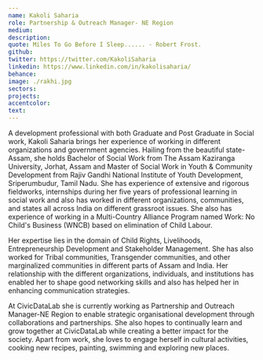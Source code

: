 ```yaml
---
name: Kakoli Saharia
role: Partnership & Outreach Manager- NE Region
medium:
description:
quote: Miles To Go Before I Sleep...... - Robert Frost.
github:
twitter: https://twitter.com/KakoliSaharia
linkedin: https://www.linkedin.com/in/kakolisaharia/
behance:
image: ./rakhi.jpg
sectors:
projects:
accentcolor:
text: 
---
```

A development professional with both Graduate and Post Graduate in Social work, Kakoli Saharia brings her experience of working in different organizations and government agencies. Hailing from the beautiful state- Assam, she holds Bachelor of Social Work from The Assam Kaziranga University, Jorhat, Assam and Master of Social Work in Youth & Community Development from Rajiv Gandhi National Institute of Youth Development, Sriperumbudur, Tamil Nadu. She has experience of extensive and rigorous fieldworks, internships during her five years of professional learning in social work and also has worked in different organizations, communities, and states all across India on different grassroot issues. She also has experience of working in a Multi-Country Alliance Program named Work: No Child's Business (WNCB) based on elimination of Child Labour.  

Her expertise lies in the domain of Child Rights, Livelihoods, Entrepreneurship Development and Stakeholder Management. She has also worked for Tribal communities, Transgender communities, and other marginalized communities in different parts of Assam and India. Her relationship with the different organizations, individuals, and institutions has enabled her to shape good networking skills and also has helped her in enhancing communication strategies. 

At CivicDataLab she is currently working as Partnership and Outreach Manager-NE Region to enable strategic organisational development through collaborations and partnerships. She also hopes to continually learn and grow together at CivicDataLab while creating a better impact for the society. Apart from work, she loves to engage herself in cultural activities, cooking new recipes, painting, swimming and exploring new places.